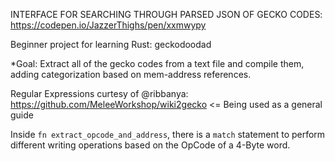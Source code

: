 INTERFACE FOR SEARCHING THROUGH PARSED JSON OF GECKO CODES: https://codepen.io/JazzerThighs/pen/xxmwypy

Beginner project for learning Rust: geckodoodad

*Goal: Extract all of the gecko codes from a text file and compile them, adding categorization based on mem-address references.

Regular Expressions curtesy of @ribbanya:
https://github.com/MeleeWorkshop/wiki2gecko <= Being used as a general guide

Inside ```fn extract_opcode_and_address```, there is a ```match``` statement to perform different writing operations based on the OpCode of a 4-Byte word. 
